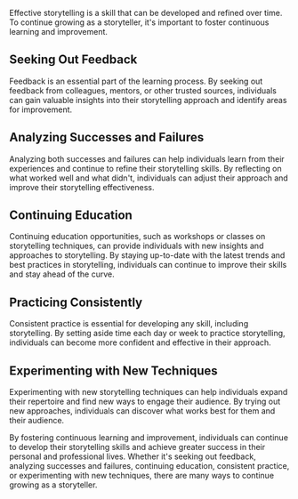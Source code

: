 
Effective storytelling is a skill that can be developed and refined over time. To continue growing as a storyteller, it's important to foster continuous learning and improvement.

Seeking Out Feedback
--------------------

Feedback is an essential part of the learning process. By seeking out feedback from colleagues, mentors, or other trusted sources, individuals can gain valuable insights into their storytelling approach and identify areas for improvement.

Analyzing Successes and Failures
--------------------------------

Analyzing both successes and failures can help individuals learn from their experiences and continue to refine their storytelling skills. By reflecting on what worked well and what didn't, individuals can adjust their approach and improve their storytelling effectiveness.

Continuing Education
--------------------

Continuing education opportunities, such as workshops or classes on storytelling techniques, can provide individuals with new insights and approaches to storytelling. By staying up-to-date with the latest trends and best practices in storytelling, individuals can continue to improve their skills and stay ahead of the curve.

Practicing Consistently
-----------------------

Consistent practice is essential for developing any skill, including storytelling. By setting aside time each day or week to practice storytelling, individuals can become more confident and effective in their approach.

Experimenting with New Techniques
---------------------------------

Experimenting with new storytelling techniques can help individuals expand their repertoire and find new ways to engage their audience. By trying out new approaches, individuals can discover what works best for them and their audience.

By fostering continuous learning and improvement, individuals can continue to develop their storytelling skills and achieve greater success in their personal and professional lives. Whether it's seeking out feedback, analyzing successes and failures, continuing education, consistent practice, or experimenting with new techniques, there are many ways to continue growing as a storyteller.
